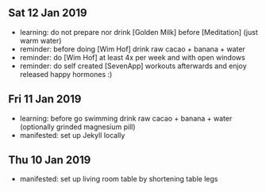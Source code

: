 ## Sat 12 Jan 2019
- learning: do not prepare nor drink [Golden Milk] before [Meditation] (just warm water)
- reminder: before doing [Wim Hof] drink raw cacao + banana + water
- reminder: do [Wim Hof] at least 4x per week and with open windows
- reminder: do self created [SevenApp] workouts afterwards and enjoy released happy hormones :)

## Fri 11 Jan 2019
- learning: before go swimming drink raw cacao + banana + water (optionally grinded magnesium pill)
- manifested: set up Jekyll locally

## Thu 10 Jan 2019
- manifested: set up living room table by shortening table legs
